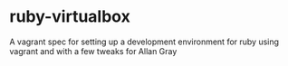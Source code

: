 ruby-virtualbox
===============

A vagrant spec for setting up a development environment for ruby using vagrant and with a few tweaks for Allan Gray
